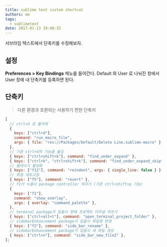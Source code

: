 ```yaml
---
title: sublime text custom shortcut
authors: me
tags:
  - sublimetext
date: 2017-01-13 19:48:32
---
```


서브라임 텍스트에서 단축키를 수정해보자.

## 설정

**Preferences > Key Bindings** 메뉴를 들어간다.
Default 와 User 로 나눠진 창에서 User 창에 내 단축키를 등록하면 된다.

## 단축키

> 다른 환경과 호환되는 사용하기 편한 단축키

```js
[
  // ctrl+d 로 줄삭제
  {
    keys: ["ctrl+d"],
    command: "run_macro_file",
    args: { file: "res://Packages/Default/Delete Line.sublime-macro" },
  },
  // 기존 ctrl+d의 기능을 옮김
  { keys: ["ctrl+shift+k"], command: "find_under_expand" },
  { keys: ["ctrl+k", "ctrl+shift+k"], command: "find_under_expand_skip" },
  // 들여쓰기 활성화
  { keys: ["f12"], command: "reindent", args: { single_line: false } },
  // 파일 새로고침
  { keys: ["f5"], command: "revert" },
  // f1키 누를시 package controller 띄우기 (기존 ctrl+shift+p 기능)
  {
    keys: ["f1"],
    command: "show_overlay",
    args: { overlay: "command_palette" },
  },
  // terminal package가 있을시 현재 프로젝트 터미널 띄우기
  { keys: ["ctrl+alt+t"], command: "open_terminal_project_folder" },
  // sidebarEnhancement package가 있을시 파일명 변경
  { keys: ["f2"], command: "side_bar_rename" },
  // sidebarEnhancement package가 있을시 새 파일 생성
  { keys: ["ctrl+n"], command: "side_bar_new_file2" },
];
```
